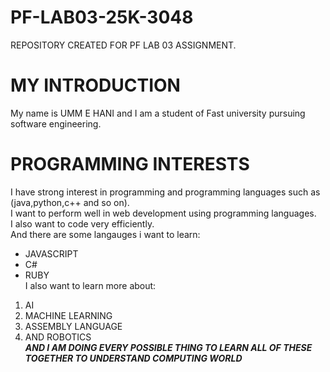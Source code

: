 # PF-LAB03-25K-3048
REPOSITORY CREATED FOR PF LAB 03 ASSIGNMENT.
# MY INTRODUCTION
My name is UMM E HANI and I am a student of Fast university pursuing software engineering.
# PROGRAMMING INTERESTS
I have strong interest in programming and programming languages such as (java,python,c++ and so on).\
I want to perform well in web development using programming languages.\
I also want to code very efficiently.\
And there are some langauges i want to learn:
* JAVASCRIPT
* C#
* RUBY\
I also want to learn more about:
1. AI
2. MACHINE LEARNING
3. ASSEMBLY LANGUAGE
4. AND ROBOTICS\
***AND I AM DOING EVERY POSSIBLE THING TO LEARN ALL OF THESE TOGETHER TO UNDERSTAND COMPUTING WORLD***
